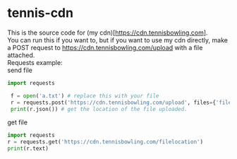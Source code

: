 # tennis-cdn
This is the source code for (my cdn)[https://cdn.tennisbowling.com].  
You can run this if you want to, but if you want to use my cdn directly, make a POST request to https://cdn.tennisbowling.com/upload with a file attached.  
Requests example:  
send file  
```python
import requests

 f = open('a.txt') # replace this with your file
 r = requests.post('https://cdn.tennisbowling.com/upload', files={'file': f}) # if this throws something with ssl error set a `secure=False` kwarg.
 print(r.json()) # get the location of the file uploaded.
 ```
 get file  
 ```python
 import requests
 r = requests.get('https://cdn.tennisbowling.com/filelocation')
 print(r.text)
 ```
